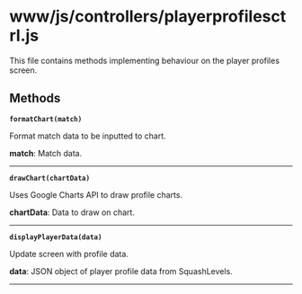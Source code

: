 # www/js/controllers/playerprofilesctrl.js

This file contains methods implementing behaviour on the player profiles screen.

## Methods

**`formatChart(match)`**

Format match data to be inputted to chart.

**match**: Match data.
<hr>

**`drawChart(chartData)`**

Uses Google Charts API to draw profile charts.

**chartData**: Data to draw on chart.
<hr>

**`displayPlayerData(data)`**

Update screen with profile data.

**data**: JSON object of player profile data from SquashLevels.
<hr>
